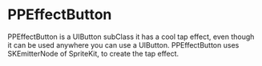 # PPEffectButton
PPEffectButton is a UIButton subClass it has a cool tap effect, even though it can be used anywhere you can use a UIButton.
PPEffectButton uses SKEmitterNode of SpriteKit, to create the tap effect.